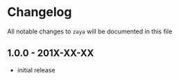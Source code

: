 # Changelog

All notable changes to `zaya` will be documented in this file

## 1.0.0 - 201X-XX-XX

- initial release
